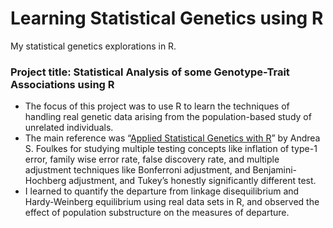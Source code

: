 # Learning Statistical Genetics using R
My statistical genetics explorations in R. 

### Project title: Statistical Analysis of some Genotype-Trait Associations using R
- The focus of this project was to use R to learn the techniques of handling real genetic data arising from the population-based study of unrelated individuals.
- The main reference was “[Applied Statistical Genetics with R](https://link.springer.com/book/10.1007/978-0-387-89554-3)” by Andrea S. Foulkes for studying multiple testing concepts like inflation of type-1 error, family wise error rate, false discovery rate, and multiple adjustment techniques like Bonferroni adjustment, and Benjamini-Hochberg adjustment, and Tukey’s honestly significantly
different test.
- I learned to quantify the departure from linkage disequilibrium and Hardy-Weinberg equilibrium using real data sets in R, and observed the effect of population substructure on the measures of departure.
